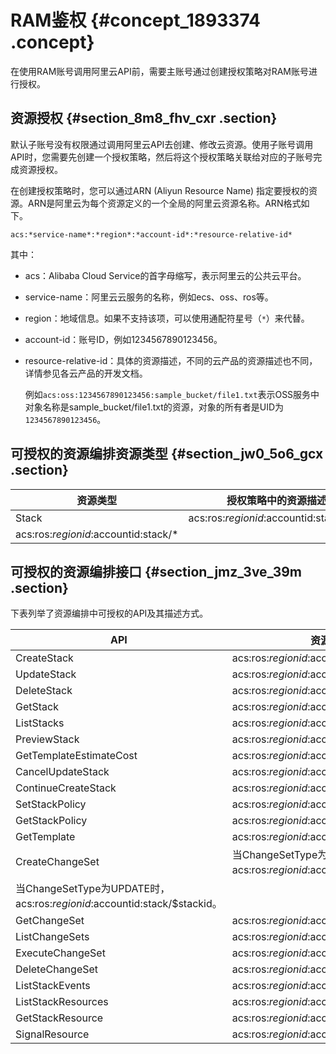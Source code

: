# RAM鉴权 {#concept_1893374 .concept}

在使用RAM账号调用阿里云API前，需要主账号通过创建授权策略对RAM账号进行授权。

## 资源授权 {#section_8m8_fhv_cxr .section}

默认子账号没有权限通过调用阿里云API去创建、修改云资源。使用子账号调用API时，您需要先创建一个授权策略，然后将这个授权策略关联给对应的子账号完成资源授权。

在创建授权策略时，您可以通过ARN \(Aliyun Resource Name\) 指定要授权的资源。ARN是阿里云为每个资源定义的一个全局的阿里云资源名称。ARN格式如下。

``` {#codeblock_v4z_4hr_439}
acs:*service-name*:*region*:*account-id*:*resource-relative-id*
```

其中：

-   acs：Alibaba Cloud Service的首字母缩写，表示阿里云的公共云平台。
-   service-name：阿里云云服务的名称，例如ecs、oss、ros等。
-   region：地域信息。如果不支持该项，可以使用通配符星号（`*`）来代替。

-   account-id：账号ID，例如1234567890123456。

-   resource-relative-id：具体的资源描述，不同的云产品的资源描述也不同，详情参见各云产品的开发文档。

    例如`acs:oss:1234567890123456:sample_bucket/file1.txt`表示OSS服务中对象名称是sample\_bucket/file1.txt的资源，对象的所有者是UID为`1234567890123456`。


## 可授权的资源编排资源类型 {#section_jw0_5o6_gcx .section}

|资源类型|授权策略中的资源描述方法|
|----|------------|
|Stack|acs:ros:$regionid:$accountid:stack/$stackid|
|acs:ros:$regionid:$accountid:stack/\*|

## 可授权的资源编排接口 {#section_jmz_3ve_39m .section}

下表列举了资源编排中可授权的API及其描述方式。

|API|资源描述|
|---|----|
|CreateStack|acs:ros:$regionid:$accountid:stack/\*|
|UpdateStack|acs:ros:$regionid:$accountid:stack/$stackid|
|DeleteStack|acs:ros:$regionid:$accountid:stack/$stackid|
|GetStack|acs:ros:$regionid:$accountid:stack/$stackid|
|ListStacks|acs:ros:$regionid:$accountid:stack/\*|
|PreviewStack|acs:ros:$regionid:$accountid:stack/\*|
|GetTemplateEstimateCost|acs:ros:$regionid:$accountid:\*|
|CancelUpdateStack|acs:ros:$regionid:$accountid:stack/$stackid|
|ContinueCreateStack|acs:ros:$regionid:$accountid:stack/$stackid|
|SetStackPolicy|acs:ros:$regionid:$accountid:stack/$stackid|
|GetStackPolicy|acs:ros:$regionid:$accountid:stack/$stackid|
|GetTemplate|acs:ros:$regionid:$accountid:stack/$stackid|
|CreateChangeSet|当ChangeSetType为CREATE时，acs:ros:$regionid:$accountid:stack/\*。|
|当ChangeSetType为UPDATE时，acs:ros:$regionid:$accountid:stack/$stackid。|
|GetChangeSet|acs:ros:$regionid:$accountid:stack/$stackid|
|ListChangeSets|acs:ros:$regionid:$accountid:stack/$stackid|
|ExecuteChangeSet|acs:ros:$regionid:$accountid:stack/$stackid|
|DeleteChangeSet|acs:ros:$regionid:$accountid:stack/$stackid|
|ListStackEvents|acs:ros:$regionid:$accountid:stack/$stackid|
|ListStackResources|acs:ros:$regionid:$accountid:stack/$stackid|
|GetStackResource|acs:ros:$regionid:$accountid:stack/$stackid|
|SignalResource|acs:ros:$regionid:$accountid:stack/$stackid|

